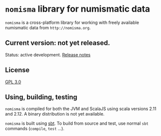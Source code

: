# `nomisma` library for numismatic data


`nomisma` is a cross-platform library for working with freely available numismatic data from `http://nomisma.org`.

## Current version: not yet released.

Status: active development. [Release notes](releases.md)

## License

[GPL 3.0](https://opensource.org/licenses/gpl-3.0.html)

## Using, building, testing

`nomisma` is compiled for both the JVM and ScalaJS using scala versions 2.11 and 2.12.  A binary distribution is not yet available.


`nomisma` is built using [sbt](http://www.scala-sbt.org/). To build from source and test, use normal `sbt` commands (`compile`, `test` ...).
